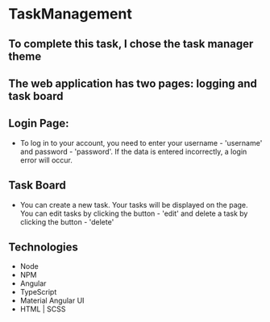 # TaskManagement

## To complete this task, I chose the task manager theme

## The web application has two pages: logging and task board

## Login Page:
- To log in to your account, you need to enter your username - 'username' and password - 'password'. If the data is entered incorrectly, a login error will occur.

## Task Board
- You can create a new task. Your tasks will be displayed on the page. You can edit tasks by clicking the button - 'edit' and delete a task by clicking the button - 'delete'

## Technologies
- Node
- NPM
- Angular
- TypeScript
- Material Angular UI
- HTML | SCSS

